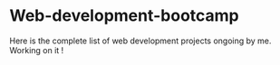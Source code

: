 # Web-development-bootcamp
Here is the complete list of web development projects ongoing by me. Working on it !
